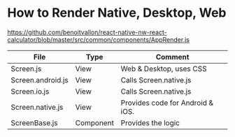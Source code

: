 # How to Render Native, Desktop, Web

https://github.com/benoitvallon/react-native-nw-react-calculator/blob/master/src/common/components/AppRender.js

| File | Type | Comment |
| --- | --- | --- |
| Screen.js | View | Web & Desktop, uses CSS|
| Screen.android.js | View | Calls Screen.native.js|
| Screen.io.js | View | Calls Screen.native.js|
| Screen.native.js | View | Provides code for Android & iOS.|
| ScreenBase.js | Component | Provides the logic |
